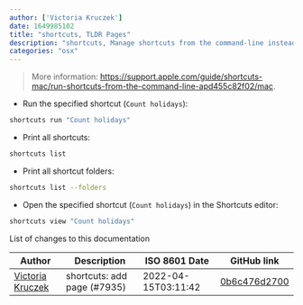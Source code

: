 ```yaml
---
author: ['Victoria Kruczek']
date: 1649985102
title: "shortcuts, TLDR Pages"
description: "shortcuts, Manage shortcuts from the command-line instead of the `Shortcuts` app."
categories: "osx"
---
```

> More information: <https://support.apple.com/guide/shortcuts-mac/run-shortcuts-from-the-command-line-apd455c82f02/mac>.

- Run the specified shortcut (`Count holidays`):

```bash
shortcuts run "Count holidays"
```

- Print all shortcuts:

```bash
shortcuts list
```

- Print all shortcut folders:

```bash
shortcuts list --folders
```

- Open the specified shortcut (`Count holidays`) in the Shortcuts editor:

```bash
shortcuts view "Count holidays"
```
List of changes to this documentation


Author | Description | ISO 8601 Date | GitHub link
------|-----|-----|-----
[Victoria Kruczek](mailto:victoria.kruczek@gmail.com) | shortcuts: add page (#7935) | 2022-04-15T03:11:42 | [0b6c476d2700](https://github.com/tldr-pages/tldr/commit/0b6c476d2700beaef13a9cd57a7fdc1b7f21547b)

